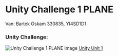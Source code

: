 # Unity Challenge 1 PLANE

Van: Bartek Oskam
330835, YI4SD1D1

### Unity Challenge:
![Unity Challenge 1 PLANE Image](https://connect-prd-cdn.unity.com/20190516/learn/images/e62b3d0d-f8b5-4e1d-acfc-205e42066ea0_c11080pBanner.png)
[Unity Unit 1](https://learn.unity.com/project/unit-1-driving-simulation?uv=2018.4&courseId=5cf96c41edbc2a2ca6e8810f)